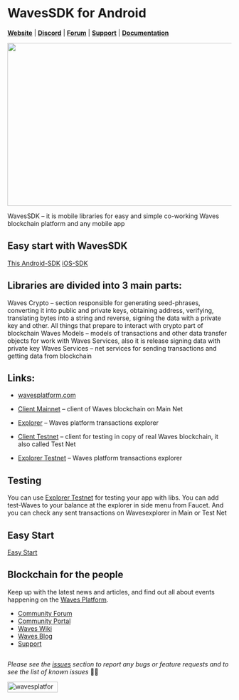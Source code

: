 # WavesSDK for Android

[**Website**](https://wavesplatform.com/) | [**Discord**](https://discord.gg/cnFmDyA) | [**Forum**](https://forum.wavesplatform.com/) | [**Support**](https://support.wavesplatform.com/) | [**Documentation**](https://docs.wavesplatform.com)

<img src="https://cdn-images-1.medium.com/max/1600/1*zrXgB0XYRjOWfFk8vk8dkQ.png" width="700" height="366" border="0" />

WavesSDK – it is mobile libraries for easy and simple co-working Waves blockchain platform and any mobile app

## Easy start with WavesSDK
[This Android-SDK](https://github.com/wavesplatform/WavesSDK-android)
[iOS-SDK](https://github.com/wavesplatform/WavesSDK-iOS)

## Libraries are divided into 3 main parts:
Waves Crypto – section responsible for generating seed-phrases, converting it into public and private keys, obtaining address, verifying, translating bytes into a string and reverse, signing the data with a private key and other. All things that prepare to interact with crypto part of blockchain
Waves Models – models of transactions and other data transfer objects for work with Waves Services, also it is release signing data with private key
Waves Services – net services for sending transactions and getting data from blockchain

## Links:
* [wavesplatform.com](https://wavesplatform.com)

* [Client Mainnet](https://client.wavesplatform.com) – client of Waves blockchain on Main Net

* [Explorer](https://wavesexplorer.com) – Waves platform transactions explorer

* [Client Testnet](https://testnet.wavesplatform.com) – client for testing in copy of real Waves blockchain, it also called Test Net

* [Explorer Testnet](https://wavesexplorer.com/testnet) – Waves platform transactions explorer

## Testing
You can use [Explorer Testnet](https://wavesexplorer.com/testnet) for testing your app with libs. You can add test-Waves to your balance at the explorer in side menu from Faucet. And you can check any sent transactions on Wavesexplorer in Main or Test Net

## Easy Start

[Easy Start](docs/easy_start.md)


## Blockchain for the people

Keep up with the latest news and articles, and find out all about events happening on the [Waves Platform](https://wavesplatform.com/).

* [Community Forum](https://forum.wavesplatform.com/)
* [Community Portal](https://wavescommunity.com/)
* [Waves Wiki](https://docs.wavesplatform.com/)
* [Waves Blog](https://blog.wavesplatform.com/)
* [Support](https://support.wavesplatform.com/)

##

_Please see the [issues](https://github.com/wavesplatform/WavesSDK-android/issues) section to report any bugs or feature requests and to see the list of known issues_ 🤝😎

<a href="https://wavesplatform.com/" target="_blank"><img src="https://cdn.worldvectorlogo.com/logos/waves-6.svg"
alt="wavesplatform" width="113" height="24" border="0" /></a>
